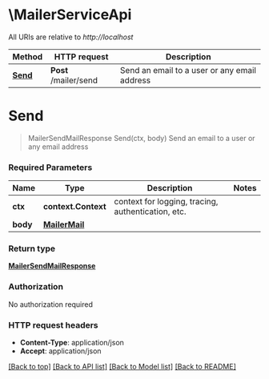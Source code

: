 # \MailerServiceApi

All URIs are relative to *http://localhost*

Method | HTTP request | Description
------------- | ------------- | -------------
[**Send**](MailerServiceApi.md#Send) | **Post** /mailer/send | Send an email to a user or any email address


# **Send**
> MailerSendMailResponse Send(ctx, body)
Send an email to a user or any email address

### Required Parameters

Name | Type | Description  | Notes
------------- | ------------- | ------------- | -------------
 **ctx** | **context.Context** | context for logging, tracing, authentication, etc.
  **body** | [**MailerMail**](MailerMail.md)|  | 

### Return type

[**MailerSendMailResponse**](mailerSendMailResponse.md)

### Authorization

No authorization required

### HTTP request headers

 - **Content-Type**: application/json
 - **Accept**: application/json

[[Back to top]](#) [[Back to API list]](../../README.md#documentation-for-api-endpoints) [[Back to Model list]](../../README.md#documentation-for-models) [[Back to README]](../../README.md)


